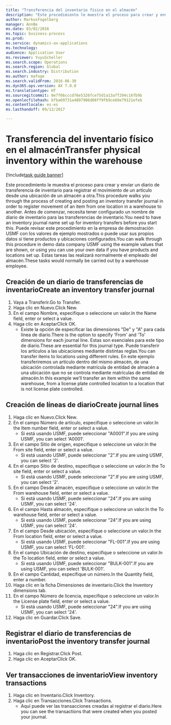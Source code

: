 ```yaml
---
title: "Transferencia del inventario físico en el almacén"
description: "Este procedimiento le muestra el proceso para crear y enviar un diario de transferencia de inventario para registrar el movimiento de un artículo desde una ubicación de un almacén a otra."
author: MarkusFogelberg
manager: AnnBe
ms.date: 03/02/2016
ms.topic: business-process
ms.prod: 
ms.service: dynamics-ax-applications
ms.technology: 
audience: Application User
ms.reviewer: YuyuScheller
ms.search.scope: Operations
ms.search.region: Global
ms.search.industry: Distribution
ms.author: mafoge
ms.search.validFrom: 2016-06-30
ms.dyn365.ops.version: AX 7.0.0
ms.translationtype: HT
ms.sourcegitcommit: 0e7f66cccd76e5326fce75d1a13aff294c16fb9b
ms.openlocfilehash: bfba69731a4897906d08ff9fb9ce69e79121efeb
ms.contentlocale: es-es
ms.lasthandoff: 09/12/2017

---
```

# <a name="transfer-physical-inventory-within-the-warehouse"></a><span data-ttu-id="efcfd-103">Transferencia del inventario físico en el almacén</span><span class="sxs-lookup"><span data-stu-id="efcfd-103">Transfer physical inventory within the warehouse</span></span>

[!include[task guide banner](../../includes/task-guide-banner.md)]

<span data-ttu-id="efcfd-104">Este procedimiento le muestra el proceso para crear y enviar un diario de transferencia de inventario para registrar el movimiento de un artículo desde una ubicación de un almacén a otra.</span><span class="sxs-lookup"><span data-stu-id="efcfd-104">This procedure walks you through the process of creating and posting an inventory transfer journal in order to register movement of an item from one location in a warehouse to another.</span></span> <span data-ttu-id="efcfd-105">Antes de comenzar, necesita tener configurado un nombre de diario de inventario para las transferencias de inventario.</span><span class="sxs-lookup"><span data-stu-id="efcfd-105">You need to have an inventory journal name set up for inventory transfers before you start this.</span></span> <span data-ttu-id="efcfd-106">Puede revisar este procedimiento en la empresa de demostración USMF con los valores de ejemplo mostrados o puede usar sus propios datos si tiene productos y ubicaciones configurados.</span><span class="sxs-lookup"><span data-stu-id="efcfd-106">You can walk through this procedure in demo data company USMF using the example values that are shown, or using you can use your own data if you have products and locations set up.</span></span> <span data-ttu-id="efcfd-107">Estas tareas las realizará normalmente el empleado del almacén.</span><span class="sxs-lookup"><span data-stu-id="efcfd-107">These tasks would normally be carried out by a warehouse employee.</span></span>


## <a name="create-an-inventory-transfer-journal"></a><span data-ttu-id="efcfd-108">Creación de un diario de transferencias de inventario</span><span class="sxs-lookup"><span data-stu-id="efcfd-108">Create an inventory transfer journal</span></span>
1. <span data-ttu-id="efcfd-109">Vaya a Transferir.</span><span class="sxs-lookup"><span data-stu-id="efcfd-109">Go to Transfer.</span></span>
2. <span data-ttu-id="efcfd-110">Haga clic en Nuevo.</span><span class="sxs-lookup"><span data-stu-id="efcfd-110">Click New.</span></span>
3. <span data-ttu-id="efcfd-111">En el campo Nombre, especifique o seleccione un valor.</span><span class="sxs-lookup"><span data-stu-id="efcfd-111">In the Name field, enter or select a value.</span></span>
4. <span data-ttu-id="efcfd-112">Haga clic en Aceptar</span><span class="sxs-lookup"><span data-stu-id="efcfd-112">Click OK.</span></span>
    * <span data-ttu-id="efcfd-113">Existe la opción de especificar las dimensiones "De" y "A" para cada línea de diario.</span><span class="sxs-lookup"><span data-stu-id="efcfd-113">There is the option to specify 'From' and 'To' dimensions for each journal line.</span></span> <span data-ttu-id="efcfd-114">Estas son esenciales para este tipo de diario.</span><span class="sxs-lookup"><span data-stu-id="efcfd-114">These are essential for this journal type.</span></span> <span data-ttu-id="efcfd-115">Puede transferir los artículos a las ubicaciones mediante distintas reglas.</span><span class="sxs-lookup"><span data-stu-id="efcfd-115">You can transfer items to locations using different rules.</span></span> <span data-ttu-id="efcfd-116">En este ejemplo transferiremos un artículo dentro del mismo almacén, de una ubicación controlada mediante matrícula de entidad de almacén a una ubicación que no se controla mediante matrículas de entidad de almacén.</span><span class="sxs-lookup"><span data-stu-id="efcfd-116">In this example we’ll transfer an item within the same warehouse, from a license plate controlled location to a location that is not license plate controlled.</span></span>   

## <a name="create-journal-lines"></a><span data-ttu-id="efcfd-117">Creación de líneas de diario</span><span class="sxs-lookup"><span data-stu-id="efcfd-117">Create journal lines</span></span>
1. <span data-ttu-id="efcfd-118">Haga clic en Nuevo.</span><span class="sxs-lookup"><span data-stu-id="efcfd-118">Click New.</span></span>
2. <span data-ttu-id="efcfd-119">En el campo Número de artículo, especifique o seleccione un valor.</span><span class="sxs-lookup"><span data-stu-id="efcfd-119">In the Item number field, enter or select a value.</span></span>
    * <span data-ttu-id="efcfd-120">Si está usando USMF, puede seleccionar "A0001".</span><span class="sxs-lookup"><span data-stu-id="efcfd-120">If you are using USMF, you can select 'A0001'.</span></span>  
3. <span data-ttu-id="efcfd-121">En el campo Sitio de origen, especifique o seleccione un valor.</span><span class="sxs-lookup"><span data-stu-id="efcfd-121">In the From site field, enter or select a value.</span></span>
    * <span data-ttu-id="efcfd-122">Si está usando USMF, puede seleccionar "2".</span><span class="sxs-lookup"><span data-stu-id="efcfd-122">If you are using USMF, you can select '2'.</span></span>  
4. <span data-ttu-id="efcfd-123">En el campo Sitio de destino, especifique o seleccione un valor.</span><span class="sxs-lookup"><span data-stu-id="efcfd-123">In the To site field, enter or select a value.</span></span>
    * <span data-ttu-id="efcfd-124">Si está usando USMF, puede seleccionar "2".</span><span class="sxs-lookup"><span data-stu-id="efcfd-124">If you are using USMF, you can select '2'.</span></span>  
5. <span data-ttu-id="efcfd-125">En el campo Desde almacén, especifique o seleccione un valor.</span><span class="sxs-lookup"><span data-stu-id="efcfd-125">In the From warehouse field, enter or select a value.</span></span>
    * <span data-ttu-id="efcfd-126">Si está usando USMF, puede seleccionar "24".</span><span class="sxs-lookup"><span data-stu-id="efcfd-126">If you are using USMF, you can select '24'.</span></span>  
6. <span data-ttu-id="efcfd-127">En el campo Hasta almacén, especifique o seleccione un valor.</span><span class="sxs-lookup"><span data-stu-id="efcfd-127">In the To warehouse field, enter or select a value.</span></span>
    * <span data-ttu-id="efcfd-128">Si está usando USMF, puede seleccionar "24".</span><span class="sxs-lookup"><span data-stu-id="efcfd-128">If you are using USMF, you can select '24'.</span></span>  
7. <span data-ttu-id="efcfd-129">En el campo Desde ubicación, especifique o seleccione un valor.</span><span class="sxs-lookup"><span data-stu-id="efcfd-129">In the From location field, enter or select a value.</span></span>
    * <span data-ttu-id="efcfd-130">Si está usando USMF, puede seleccionar "FL-001".</span><span class="sxs-lookup"><span data-stu-id="efcfd-130">If you are using USMF, you can select 'FL-001'.</span></span>  
8. <span data-ttu-id="efcfd-131">En el campo Ubicación de destino, especifique o seleccione un valor.</span><span class="sxs-lookup"><span data-stu-id="efcfd-131">In the To location field, enter or select a value.</span></span>
    * <span data-ttu-id="efcfd-132">Si está usando USMF, puede seleccionar "BULK-001".</span><span class="sxs-lookup"><span data-stu-id="efcfd-132">If you are using USMF, you can select 'BULK-001'.</span></span>  
9. <span data-ttu-id="efcfd-133">En el campo Cantidad, especifique un número.</span><span class="sxs-lookup"><span data-stu-id="efcfd-133">In the Quantity field, enter a number.</span></span>
10. <span data-ttu-id="efcfd-134">Haga clic en la ficha Dimensiones de inventario.</span><span class="sxs-lookup"><span data-stu-id="efcfd-134">Click the Inventory dimensions tab.</span></span>
11. <span data-ttu-id="efcfd-135">En el campo Número de licencia, especifique o seleccione un valor.</span><span class="sxs-lookup"><span data-stu-id="efcfd-135">In the License plate field, enter or select a value.</span></span>
    * <span data-ttu-id="efcfd-136">Si está usando USMF, puede seleccionar "24".</span><span class="sxs-lookup"><span data-stu-id="efcfd-136">If you are using USMF, you can select '24'.</span></span>  
12. <span data-ttu-id="efcfd-137">Haga clic en Guardar.</span><span class="sxs-lookup"><span data-stu-id="efcfd-137">Click Save.</span></span>

## <a name="post-the-inventory-transfer-journal"></a><span data-ttu-id="efcfd-138">Registrar el diario de transferencias de inventario</span><span class="sxs-lookup"><span data-stu-id="efcfd-138">Post the inventory transfer journal</span></span>
1. <span data-ttu-id="efcfd-139">Haga clic en Registrar.</span><span class="sxs-lookup"><span data-stu-id="efcfd-139">Click Post.</span></span>
2. <span data-ttu-id="efcfd-140">Haga clic en Aceptar</span><span class="sxs-lookup"><span data-stu-id="efcfd-140">Click OK.</span></span>

## <a name="view-inventory-transactions"></a><span data-ttu-id="efcfd-141">Ver transacciones de inventario</span><span class="sxs-lookup"><span data-stu-id="efcfd-141">View inventory transactions</span></span>
1. <span data-ttu-id="efcfd-142">Haga clic en Inventario.</span><span class="sxs-lookup"><span data-stu-id="efcfd-142">Click Inventory.</span></span>
2. <span data-ttu-id="efcfd-143">Haga clic en Transacciones.</span><span class="sxs-lookup"><span data-stu-id="efcfd-143">Click Transactions.</span></span>
    * <span data-ttu-id="efcfd-144">Aquí puede ver las transacciones creadas al registrar el diario.</span><span class="sxs-lookup"><span data-stu-id="efcfd-144">Here you can see the transactions that were created when you posted your journal.</span></span>  


